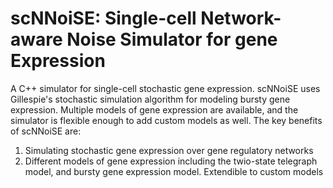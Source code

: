 # scNNoiSE: Single-cell Network-aware Noise Simulator for gene Expression
A C++ simulator for single-cell stochastic gene expression. scNNoiSE uses Gillespie's stochastic simulation algorithm for modeling bursty gene expression. Multiple models of gene expression are available, and the simulator is flexible enough to add custom models as well. The key benefits of scNNoiSE are:

1. Simulating stochastic gene expression over gene regulatory networks
2. Different models of gene expression including the twio-state telegraph model, and bursty gene expression model. Extendible to custom models 
